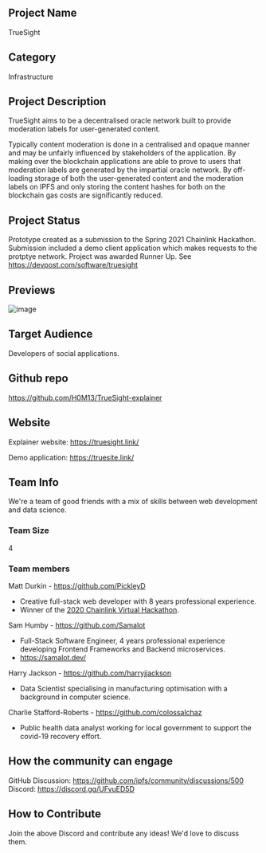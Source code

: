 ## Project Name <!-- Add your project name here with format "Project Name"-->
TrueSight

## Category 
<!--developer tooling, application, wallet, infrastructure, etc-->
Infrastructure

## Project Description
<!--Describe your project in a few sentences. -->
TrueSight aims to be a decentralised oracle network built to provide moderation labels for user-generated content.

Typically content moderation is done in a centralised and opaque manner and may be unfairly influenced by stakeholders of the application.
By making over the blockchain applications are able to prove to users that moderation labels are generated by the impartial oracle network.
By off-loading storage of both the user-generated content and the moderation labels on IPFS and only storing the content hashes for both on the blockchain gas costs are significantly reduced.

## Project Status
<!--brainstorming, fundraising, under development, beta, shipped, etc-->
Prototype created as a submission to the Spring 2021 Chainlink Hackathon. Submission included a demo client application which makes requests to the protptye network. Project was awarded Runner Up. See https://devpost.com/software/truesight

## Previews
<!--Add some screenshots to give a preview of your product-->
![image](https://user-images.githubusercontent.com/6655367/115218823-dc1da600-a0fe-11eb-85ec-705f594f7bd3.png)

## Target Audience
<!--Describe who will be your project's users-->
Developers of social applications.

## Github repo
<!--Attach a link to your GitHub repo if it's OSS-->
https://github.com/H0M13/TrueSight-explainer

## Website
<!--Link your website if available-->

Explainer website:
https://truesight.link/

Demo application:
https://truesite.link/

## Team Info
<!-- Introduce your amazing team - how many team members are working on this project and who are they?-->
We're a team of good friends with a mix of skills between web development and data science.

### Team Size  

4

### Team members  

Matt Durkin - https://github.com/PickleyD

- Creative full-stack web developer with 8 years professional experience.
- Winner of the [2020 Chainlink Virtual Hackathon](https://chain.link/hackathon/2020).

Sam Humby - https://github.com/Samalot 

- Full-Stack Software Engineer, 4 years professional experience developing Frontend Frameworks and Backend microservices. 
- https://samalot.dev/

Harry Jackson - https://github.com/harryjjackson

- Data Scientist specialising in manufacturing optimisation with a background in computer science.

Charlie Stafford-Roberts - https://github.com/colossalchaz

- Public health data analyst working for local government to support the covid-19 recovery effort.

## How the community can engage
GitHub Discussion: https://github.com/ipfs/community/discussions/500
Discord: https://discord.gg/UFvuED5D

## How to Contribute
<!--How can the community contribute to your project?-->
Join the above Discord and contribute any ideas! We'd love to discuss them. 
